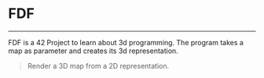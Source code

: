 #       **FDF**
----------------------
FDF is a 42 Project to learn about 3d programming. The program takes a map as parameter and creates its 3d representation.
> Render a 3D map from a 2D representation.

